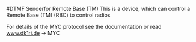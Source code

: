 #DTMF Senderfor Remote Base (TM)
This is a device, which can control a Remote Base (TM) (RBC) to control radios

For details of the MYC protocol see the documentation or read www.dk1ri.de -> MYC